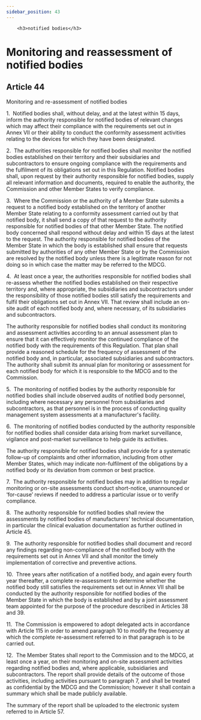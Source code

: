 ```yaml
---
sidebar_position: 43
---
```

        <h3>notified bodies</h3>
<h1>Monitoring and reassessment of notified bodies</h1>
<h2>Article 44</h2>
   <p class="stitle-article-norm">Monitoring and re-assessment of notified bodies</p>
   <p class="norm">1.&nbsp;&nbsp;Notified bodies shall, without delay, 
and at the latest within 15 days, inform the authority responsible for 
notified bodies of relevant changes which may affect their compliance 
with the requirements set out in Annex&nbsp;VII or their ability to 
conduct the conformity assessment activities relating to the devices for
 which they have been designated.</p>
   <p class="norm">2.&nbsp;&nbsp;The authorities responsible for 
notified bodies shall monitor the notified bodies established on their 
territory and their subsidiaries and subcontractors to ensure ongoing 
compliance with the requirements and the fulfilment of its obligations 
set out in this Regulation. Notified bodies shall, upon request by their
 authority responsible for notified bodies, supply all relevant 
information and documents, required to enable the authority, the 
Commission and other Member&nbsp;States to verify compliance.</p>
   <p class="norm">3.&nbsp;&nbsp;Where the Commission or the authority 
of a Member&nbsp;State submits a request to a notified body established 
on the territory of another Member&nbsp;State relating to a conformity 
assessment carried out by that notified body, it shall send a copy of 
that request to the authority responsible for notified bodies of that 
other Member&nbsp;State. The notified body concerned shall respond 
without delay and within 15 days at the latest to the request. The 
authority responsible for notified bodies of the Member&nbsp;State in 
which the body is established shall ensure that requests submitted by 
authorities of any other Member&nbsp;State or by the Commission are 
resolved by the notified body unless there is a legitimate reason for 
not doing so in which case the matter may be referred to the MDCG.</p>
   <p class="norm">4.&nbsp;&nbsp;At least once a year, the authorities 
responsible for notified bodies shall re-assess whether the notified 
bodies established on their respective territory and, where appropriate,
 the subsidiaries and subcontractors under the responsibility of those 
notified bodies still satisfy the requirements and fulfil their 
obligations set out in Annex&nbsp;VII. That review shall include an 
on-site audit of each notified body and, where necessary, of its 
subsidiaries and subcontractors.</p>
   <p class="norm">The authority responsible for notified bodies shall 
conduct its monitoring and assessment activities according to an annual 
assessment plan to ensure that it can effectively monitor the continued 
compliance of the notified body with the requirements of this 
Regulation. That plan shall provide a reasoned schedule for the 
frequency of assessment of the notified body and, in particular, 
associated subsidiaries and subcontractors. The authority shall submit 
its annual plan for monitoring or assessment for each notified body for 
which it is responsible to the MDCG and to the Commission.</p>
   <p class="norm">5.&nbsp;&nbsp;The monitoring of notified bodies by 
the authority responsible for notified bodies shall include observed 
audits of notified body personnel, including where necessary any 
personnel from subsidiaries and subcontractors, as that personnel is in 
the process of conducting quality management system assessments at a 
manufacturer's facility.</p>
   <p class="norm">6.&nbsp;&nbsp;The monitoring of notified bodies 
conducted by the authority responsible for notified bodies shall 
consider data arising from market surveillance, vigilance and 
post-market surveillance to help guide its activities.</p>
   <p class="norm">The authority responsible for notified bodies shall 
provide for a systematic follow-up of complaints and other information, 
including from other Member&nbsp;States, which may indicate 
non-fulfilment of the obligations by a notified body or its deviation 
from common or best practice.</p>
   <p class="norm">7.&nbsp;&nbsp;The authority responsible for notified 
bodies may in addition to regular monitoring or on-site assessments 
conduct short-notice, unannounced or ‘for-cause’ reviews if needed to 
address a particular issue or to verify compliance.</p>
   <p class="norm">8.&nbsp;&nbsp;The authority responsible for notified 
bodies shall review the assessments by notified bodies of manufacturers'
 technical documentation, in particular the clinical evaluation 
documentation as further outlined in Article&nbsp;45.</p>
   <p class="norm">9.&nbsp;&nbsp;The authority responsible for notified 
bodies shall document and record any findings regarding non-compliance 
of the notified body with the requirements set out in Annex&nbsp;VII and
 shall monitor the timely implementation of corrective and preventive 
actions.</p>
   <p class="norm">10.&nbsp;&nbsp;Three years after notification of a 
notified body, and again every fourth year thereafter, a complete 
re-assessment to determine whether the notified body still satisfies the
 requirements set out in Annex&nbsp;VII shall be conducted by the 
authority responsible for notified bodies of the Member&nbsp;State in 
which the body is established and by a joint assessment team appointed 
for the purpose of the procedure described in Articles&nbsp;38 
and&nbsp;39.</p>
   <p class="norm">11.&nbsp;&nbsp;The Commission is empowered to adopt 
delegated acts in accordance with Article&nbsp;115 in order to amend 
paragraph&nbsp;10 to modify the frequency at which the complete 
re-assessment referred to in that paragraph&nbsp;is to be carried out.</p>
   <p class="norm">12.&nbsp;&nbsp;The Member&nbsp;States shall report to
 the Commission and to the MDCG, at least once a year, on their 
monitoring and on-site assessment activities regarding notified bodies 
and, where applicable, subsidiaries and subcontractors. The report shall
 provide details of the outcome of those activities, including 
activities pursuant to paragraph&nbsp;7, and shall be treated as 
confidential by the MDCG and the Commission; however it shall contain a 
summary which shall be made publicly available.</p>
   <p class="norm">The summary of the report shall be uploaded to the electronic system referred to in Article&nbsp;57.</p>